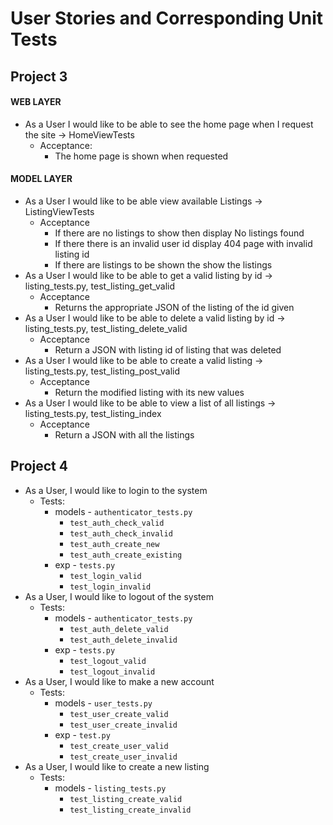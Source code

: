 # User Stories and Corresponding Unit Tests

## Project 3

#### WEB LAYER

- As a User I would like to be able to see the home page when I request the site -> HomeViewTests
    - Acceptance: 
        - The home page is shown when requested


#### MODEL LAYER

- As a User I would like to be able view available Listings -> ListingViewTests
    - Acceptance
        - If there are no listings to show then display No listings found
        - If there there is an invalid user id display 404 page with invalid listing id
        - If there are listings to be shown the show the listings
- As a User I would like to be able to get a valid listing by id -> listing_tests.py, test_listing_get_valid
    - Acceptance
        - Returns the appropriate JSON of the listing of the id given
- As a User I would like to be able to delete a valid listing by id -> listing_tests.py, test_listing_delete_valid
    - Acceptance
        - Return a JSON with listing id of listing that was deleted  
- As a User I would like to be able to create a valid listing  -> listing_tests.py, test_listing_post_valid
    - Acceptance
        - Return the modified listing with its new values
- As a User I would like to be able to view a list of all listings  -> listing_tests.py, test_listing_index
    - Acceptance
        - Return a JSON with all the listings

## Project 4

- As a User, I would like to login to the system
    - Tests:
        - models - `authenticator_tests.py`
            - `test_auth_check_valid`
            - `test_auth_check_invalid`
            - `test_auth_create_new`
            - `test_auth_create_existing`
        - exp - `tests.py`
            - `test_login_valid`
            - `test_login_invalid`
- As a User, I would like to logout of the system
    - Tests:
        - models - `authenticator_tests.py`
            - `test_auth_delete_valid`
            - `test_auth_delete_invalid`
        - exp - `tests.py`
            - `test_logout_valid`
            - `test_logout_invalid`
- As a User, I would like to make a new account
    - Tests:
        - models - `user_tests.py`
            - `test_user_create_valid`
            - `test_user_create_invalid`
        - exp - `test.py`
            - `test_create_user_valid`
            - `test_create_user_invalid`
- As a User, I would like to create a new listing
    - Tests:
        - models - `listing_tests.py`
            - `test_listing_create_valid`
            - `test_listing_create_invalid`